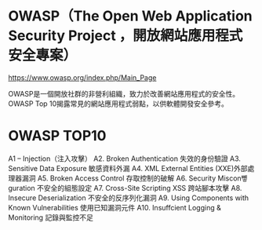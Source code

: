 # OWASP（The Open Web Application Security Project ，開放網站應用程式安全專案）

https://www.owasp.org/index.php/Main_Page

 OWASP是一個開放社群的非營利組織，致力於改善網站應用程式的安全性。
 OWASP Top 10揭露常見的網站應用程式弱點，以供軟體開發安全參考。
 
 # OWASP TOP10 
 A1 – Injection（注入攻擊）
 A2. Broken Authentication 失效的身份驗證 
 A3. Sensitive Data Exposure 敏感資料外漏
 A4. XML External Entities (XXE)外部處理器漏洞
 A5. Broken Access Control 存取控制的破解
 A6. Security Miscon뼿guration 不安全的組態設定
 A7. Cross-Site Scripting   XSS   跨站腳本攻擊
 A8. Insecure Deserialization 不安全的反序列化漏洞
 A9. Using Components with Known Vulnerabilities 使用已知漏洞元件
 A10. Insuffcient Logging & Monitoring 記錄與監控不足
